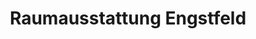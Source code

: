 ---
title: "Raumausstattung Engstfeld"
url: /wuppertal/raumausstattung-engstfeld/
shop: Raumausstattung
---